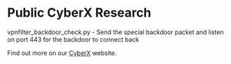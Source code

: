 # Public CyberX Research

vpnfilter_backdoor_check.py - Send the special backdoor packet and listen on port 443 for the backdoor to connect back

Find out more on our [CyberX](https://cyberx-labs.com) website.
